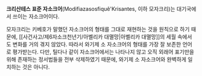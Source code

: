 **크리산테스 표준 자소크어**(Modifiazasosfiquê'Krisantes, 이하 모자크리)는 대기국에서 쓰이는 자소크어이다.

모자크리는 키베호가 말했던 자소크어의 형태를 그대로 재현하는 것을 원칙으로 하기 때문에, [[사건사고/제6자소크천년기/아벨리카 대멸망|아벨리카 대멸망]]의 세월 속에서도 변화를 거의 겪지 않았다. 따라서 와기제 소 자소크어의 형태를 가장 잘 보존한 언어로 평가받는다. 다만, 틸다나 <nc> 같이 자소크어에서는 나타나지 않고 오직 외래어 표기만을 위해 존재하는 정서법들을 전부 삭제하였기 때문에, 와기제 소 자소크어와 완벽하게 일치하는 것은 아니다.